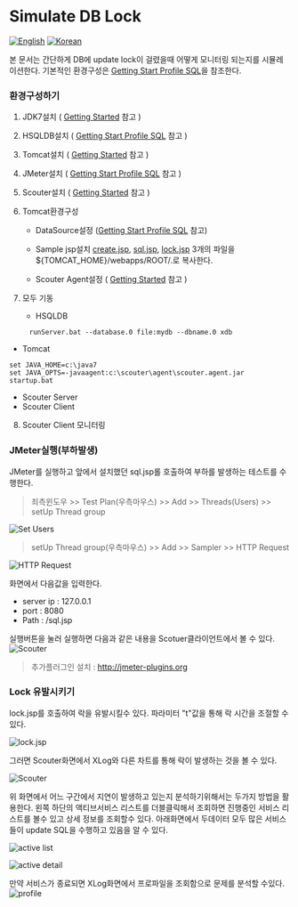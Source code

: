 # Simulate DB Lock
[![English](https://img.shields.io/badge/language-English-orange.svg)](Simulate-DB-Lock.md) [![Korean](https://img.shields.io/badge/language-Korean-blue.svg)](Simulate-DB-Lock_kr.md)

본 문서는 간단하게 DB에 update lock이 걸렸을때 어떻게 모니터링 되는지를 시뮬레이션한다.
기본적인 환경구성은 [Getting Start Profile SQL](../main/Getting-Start-Profile-SQL.md)을 참조한다.

### 환경구성하기
1. JDK7설치 ( [Getting Started](../main/Getting-Started.md) 참고 )
2. HSQLDB설치 ( [Getting Start Profile SQL](../main/Getting-Start-Profile-SQL.md) 참고 )
3. Tomcat설치 ( [Getting Started](../main/Getting-Started.md) 참고 )
4. JMeter설치 ( [Getting Start Profile SQL](../main/Getting-Start-Profile-SQL.md) 참고 )
5. Scouter설치 ( [Getting Started](../main/Getting-Started.md) 참고 )
6. Tomcat환경구성
   - DataSource설정 ([Getting Start Profile SQL](../main/Getting-Start-Profile-SQL.md) 참고)
   - Sample jsp설치
   [create.jsp](https://github.com/scouter-project/scouter-help/blob/master/misc/test-jsp/create.jsp), [sql.jsp](https://github.com/scouter-project/scouter-help/blob/master/misc/test-jsp/sql.jsp), [lock.jsp](https://github.com/scouter-project/scouter-help/blob/master/misc/test-jsp/lock.jsp) 3개의 파일을  ${TOMCAT_HOME}/webapps/ROOT/.로 복사한다.

   - Scouter Agent설정 ( [Getting Started](./Getting-Started) 참고 )

7. 모두 기동
   - HSQLDB
```
     runServer.bat --database.0 file:mydb --dbname.0 xdb
```
   - Tomcat
```
set JAVA_HOME=c:\java7
set JAVA_OPTS=-javaagent:c:\scouter\agent\scouter.agent.jar
startup.bat
```
   - Scouter Server
   - Scouter Client

8. Scouter Client 모니터링

### JMeter실행(부하발생)
JMeter를 실행하고 앞에서 설치했던 sql.jsp롤 호출하여 부하를 발생하는 테스트를 수행한다.

>죄측윈도우 >> Test Plan(우측마우스) >> Add >> Threads(Users) >> setUp Thread group

![Set Users](../img/client/jmeter/set_users.png)

> setUp Thread group(우측마우스) >> Add >> Sampler >> HTTP Request

![HTTP Request](../img/client/jmeter/http_request.png)

화면에서 다음값을 입력한다.

* server ip : 127.0.0.1
* port : 8080
* Path : /sql.jsp

실행버튼을 눌러 실행하면 다음과 같은 내용을 Scotuer클라이언트에서 볼 수 있다.
![Scouter](../img/client/jmeter/scouter_client.png)

> 추가플러그인 설치 : http://jmeter-plugins.org

### Lock 유발시키기
lock.jsp를 호출하여 락을 유발시킬수 있다. 파라미터 "t"값을 통해 락 시간을 조절할 수 있다.

![lock.jsp](../img/client/jmeter/lock.png)

그러면 Scouter화면에서 XLog와 다른 차트를 통해 락이 발생하는 것을 볼 수 있다.

![Scouter](../img/client/jmeter/scouter_lock.png)

위 화면에서 어느 구간에서 지연이 발생하고 있는지 분석하기위해서는 
두가지 방법을 활용한다. 왼쪽 하단의 액티브서비스 리스트를 더블클릭해서 조회하면 진행중인 서비스 리스트를 볼수 있고 상세 정보를 조회할수 있다. 아래화면에서 두데이터 모두 많은 서비스들이 update SQL을 수행하고 있음을 알 수 있다.

![active list](../img/client/jmeter/analyze_active_list.png) 

![active detail](../img/client/jmeter/analyze_active_detail.png)

만약 서비스가 종료되면 XLog화면에서 프로파일을 조회함으로 문제를 분석할 수있다. 
![profile](../img/client/jmeter/analyze_profile.png)
